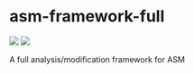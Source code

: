 # asm-framework-full
![](https://img.shields.io/github/license/mashape/apistatus.svg) ![](https://travis-ci.org/disassemble-io/asm-framework-full.svg)

A full analysis/modification framework for ASM
